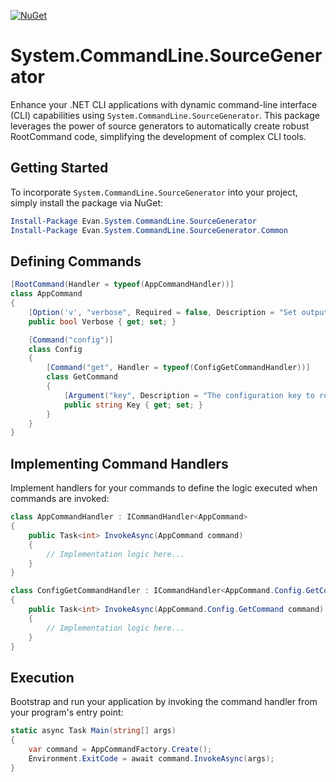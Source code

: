 [![NuGet](https://img.shields.io/nuget/v/Evan.System.CommandLine.SourceGenerator)](https://www.nuget.org/packages/Evan.System.CommandLine.SourceGenerator)

# System.CommandLine.SourceGenerator
Enhance your .NET CLI applications with dynamic command-line interface (CLI) capabilities using `System.CommandLine.SourceGenerator`. This package leverages the power of source generators to automatically create robust RootCommand code, simplifying the development of complex CLI tools.

## Getting Started

To incorporate `System.CommandLine.SourceGenerator` into your project, simply install the package via NuGet:

```powershell
Install-Package Evan.System.CommandLine.SourceGenerator
Install-Package Evan.System.CommandLine.SourceGenerator.Common
```

## Defining Commands

```csharp
[RootCommand(Handler = typeof(AppCommandHandler))]
class AppCommand
{
    [Option('v', "verbose", Required = false, Description = "Set output to verbose messages.")]
    public bool Verbose { get; set; }

    [Command("config")]
    class Config
    {
        [Command("get", Handler = typeof(ConfigGetCommandHandler))]
        class GetCommand
        {
            [Argument("key", Description = "The configuration key to retrieve.")]
            public string Key { get; set; }
        }
    }
}
```

## Implementing Command Handlers

Implement handlers for your commands to define the logic executed when commands are invoked:


```csharp
class AppCommandHandler : ICommandHandler<AppCommand>
{
    public Task<int> InvokeAsync(AppCommand command)
    {
        // Implementation logic here...
    }
}

class ConfigGetCommandHandler : ICommandHandler<AppCommand.Config.GetCommand>
{
    public Task<int> InvokeAsync(AppCommand.Config.GetCommand command)
    {
        // Implementation logic here...
    }
}
```

## Execution

Bootstrap and run your application by invoking the command handler from your program's entry point:


```csharp
static async Task Main(string[] args)
{
    var command = AppCommandFactory.Create();
    Environment.ExitCode = await command.InvokeAsync(args);
}
```
